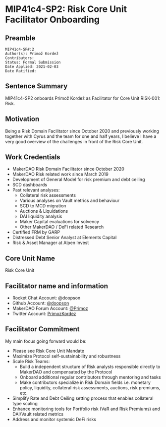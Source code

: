 # MIP41c4-SP2: Risk Core Unit Facilitator Onboarding

## Preamble

```
MIP41c4-SP#:2
Author(s): Primož Kordež
Contributors: 
Status: Formal Submission
Date Applied: 2021-02-03
Date Ratified:
```

## Sentence Summary
MIP41c4-SP2 onboards Primož Kordež as Facilitator for Core Unit RISK-001: Risk.

## Motivation

Being a Risk Domain Facilitator since October 2020 and previously working together with Cyrus and the team for one and half years, I believe I have a very good overview of the challenges in front of the Risk Core Unit.

## Work Credentials

* MakerDAO Risk Domain Facilitator since October 2020
* MakerDAO Risk related work since March 2019
* Development of General Model for risk premium and debt ceiling
* SCD dashboards
* Past relevant analyses:
    * Collateral risk assessments
    * Various analyses on Vault metrics and behaviour
    * SCD to MCD migration
    * Auctions & Liquidations
    * DAI liquidity analysis
    * Maker Capital evaluations for solvency
    * Other MakerDAO / DeFi related Research
* Certified FRM by GARP
* Distressed Debt Senior Analyst at Elements Capital
* Risk & Asset Manager at Alpen Invest

## Core Unit Name

Risk Core Unit

## Facilitator name and information

* Rocket Chat Account: @doopson
* Github Account: [@doopson](https://github.com/doopson)
* MakerDAO Forum Account: [@Primoz](https://forum.makerdao.com/u/Primoz/summary)
* Twitter Account: [PrimozKordez](https://twitter.com/PrimozKordez)

## Facilitator Commitment

My main focus going forward would be:

* Please see Risk Core Unit Mandate
* Maximize Protocol self-sustainability and robustness
* Scale Risk Teams:
    * Build a independent structure of Risk analysts responsible directly to MakerDAO and compensated by the Protocol
    * Onboard additional regular contributors through mentoring and tasks
    * Make contributors specialize in Risk Domain fields i.e. monetary policy, liquidity, collateral risk assessments, auctions, risk premiums, etc.
* Simplify Rate and Debt Ceiling setting process that enables collateral type scaling
* Enhance monitoring tools for Portfolio risk (VaR and Risk Premiums) and DAI/Vault related metrics
* Address and monitor systemic DeFi risks
